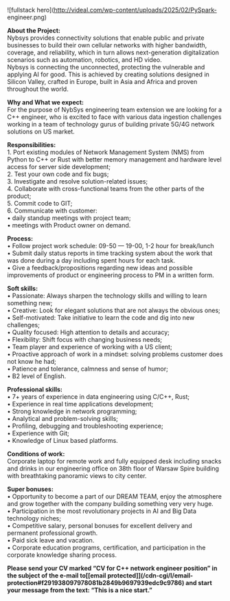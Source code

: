 ![fullstack hero](http://videal.com/wp-content/uploads/2025/02/PySpark-
engineer.png)  

  
**About the Project:**  
Nybsys provides connectivity solutions that enable public and private
businesses to build their own cellular networks with higher bandwidth,
coverage, and reliability, which in turn allows next-generation digitalization
scenarios such as automation, robotics, and HD video.  
Nybsys is connecting the unconnected, protecting the vulnerable and applying
AI for good. This is achieved by creating solutions designed in Silicon
Valley, crafted in Europe, built in Asia and Africa and proven throughout the
world.  
  

**Why and What we expect:**  
For the purpose of NybSys engineering team extension we are looking for a C++
engineer, who is excited to face with various data ingestion challenges
working in a team of technology gurus of building private 5G/4G network
solutions on US market.  

**Responsibilities:**  
1\. Port existing modules of Network Management System (NMS) from Python to
C++ or Rust with better memory management and hardware level access for server
side development;  
2\. Test your own code and fix bugs;  
3\. Investigate and resolve solution-related issues;  
4\. Collaborate with cross-functional teams from the other parts of the
product;  
5\. Commit code to GIT;  
6\. Communicate with customer:  
• daily standup meetings with project team;  
• meetings with Product owner on demand.  
  
**Process:**  
• Follow project work schedule: 09-50 — 19-00, 1-2 hour for break/lunch  
• Submit daily status reports in time tracking system about the work that was
done during a day including spent hours for each task.  
• Give a feedback/propositions regarding new ideas and possible improvements
of product or engineering process to PM in a written form.  
  
**Soft skills:**  
• Passionate: Always sharpen the technology skills and willing to learn
something new;  
• Creative: Look for elegant solutions that are not always the obvious ones;  
• Self-motivated: Take initiative to learn the code and dig into new
challenges;  
• Quality focused: High attention to details and accuracy;  
• Flexibility: Shift focus with changing business needs;  
• Team player and experience of working with a US client;  
• Proactive approach of work in a mindset: solving problems customer does not
know he had;  
• Patience and tolerance, calmness and sense of humor;  
• B2 level of English.  
  
**Professional skills:**  
• 7+ years of experience in data engineering using C/C++, Rust;  
• Experience in real time applications development;  
• Strong knowledge in network programming;  
• Analytical and problem-solving skills;  
• Profiling, debugging and troubleshooting experience;  
• Experience with Git;  
• Knowledge of Linux based platforms.  
  
**Conditions of work:**  
Corporate laptop for remote work and fully equipped desk including snacks and
drinks in our engineering office on 38th floor of Warsaw Spire building with
breathtaking panoramic views to city center.  
  
**Super bonuses:**  
• Opportunity to become a part of our DREAM TEAM, enjoy the atmosphere and
grow together with the company building something very very huge.  
• Participation in the most revolutionary projects in AI and Big Data
technology niches;  
• Competitive salary, personal bonuses for excellent delivery and permanent
professional growth.  
• Paid sick leave and vacation.  
• Corporate education programs, certification, and participation in the
corporate knowledge sharing process.  
  
**Please send your CV marked “CV for C++ network engineer position” in the
subject of the e-mail to[[email protected]](/cdn-cgi/l/email-
protection#f291938097978081b2849b9697939edc9c9786) and start your message from
the text: “This is a nice start.”**